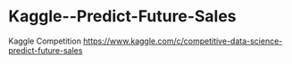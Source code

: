 # Kaggle--Predict-Future-Sales
Kaggle Competition https://www.kaggle.com/c/competitive-data-science-predict-future-sales
